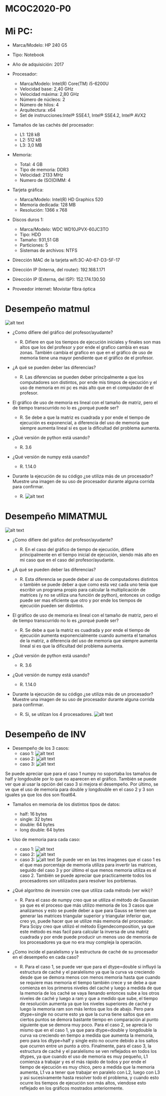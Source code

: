 # MCOC2020-P0
# Mi PC:
- Marca/Modelo: HP 240 G5 
- Tipo: Notebook
- Año de adquisición: 2017 
- Procesador: 
  - Marca/Modelo: Intel(R) Core(TM) i5-6200U 
  - Velocidad base: 2,40 GHz
  - Velocidad máxima: 2,80 GHz
  - Número de núcleos: 2
  - Número de hilos: 4
  - Arquitectura: x64
  - Set de instrucciones:Intel® SSE4.1, Intel® SSE4.2, Intel® AVX2
              
- Tamaños de las cachés del procesador: 
  - L1: 128 kB
  - L2: 512 kB
  - L3: 3,0 MB
                                        
- Memoria: 
  - Total: 4 GB
  - Tipo de memoria: DDR3
  - Velocidad: 2133 MHz
  - Numero de (SO)DIMM: 4
           
- Tarjeta gráfica: 
  - Marca/Modelo: Intel(R) HD Graphics 520
  - Memoria dedicada: 128 MB 
  - Resolución: 1366 x 768
                   
- Discos duros 1:
  - Marca/Modelo: WDC WD10JPVX-60JC3TO 
  - Tipo: HDD
  - Tamaño: 931,51 GB
  - Particiones: 5
  - Sistemas de archivos: NTFS
                  
- Dirección MAC de la tarjeta wifi:3C-A0-67-D3-5F-17
- Dirección IP (Interna, del router): 192.168.1.171
- Dirección IP (Externa, del ISP): 152.174.130.50
- Proveedor internet: Movistar fibra óptica

# Desempeño matmul
![alt text](https://github.com/EduardoGM98/MCOC2020-P0/blob/master/imagen%20graficos.jpeg)

- ¿Como difiere del gráfico del profesor/ayudante?
  - R. Difiere en que los tiempos de ejecución iniciales y finales son mas altos que los del profesor y por ende el grafico cambia en esas zonas. También cambia el grafico en que en el gráfico de uso de memoria tiene una mayor pendiente que el gráfico de el profesor.

- ¿A qué se pueden deber las diferencias?
  - R. Las diferencias se pueden deber principalmente a que los computadores son distintos, por ende mis timpos de ejecución y el uso de memoria en mi pc es más
  alto que en el computador de el profesor.

- El gráfico de uso de memoria es lineal con el tamaño de matriz, pero el de tiempo transcurrido no lo es ¿porqué puede ser?
  - R. Se debe a que la matriz es cuadrada y por ende el tiempo de ejecución es exponencial, a diferencia del uso de memoria que siempre aumenta lineal si es que la
  dificultad del problema aumenta.

- ¿Qué versión de python está usando?
  - R. 3.6

- ¿Qué versión de numpy está usando?
  - R. 1.14.0

- Durante la ejecución de su código ¿se utiliza más de un procesador? Muestre una imagen de su uso de procesador durante alguna corrida para confirmar. 
  - R. ![alt text](https://github.com/EduardoGM98/MCOC2020-P0/blob/master/uso%20procesadores.jpeg)

# Desempeño MIMATMUL

![alt text](https://github.com/EduardoGM98/MCOC2020-P0/blob/master/mimatmul_gr%C3%A1ficos.png)

- ¿Como difiere del gráfico del profesor/ayudante?
  - R. En el caso del gráfico de tiempo de ejecución, difiere principalmente en el tiempo inicial de ejecución, siendo más alto en mi caso que en el caso del profesor/ayudante.

- ¿A qué se pueden deber las diferencias?
  - R. Esta diferencia se puede deber al uso de computadores distintos o también se puede deber a que como esta vez cada uno tenía que escribir un programa propio para calcular la multiplicación de matrices (y no se utiliza una función de python), entonces un codigo puede ser mas eficiente que otro y por ende los tiempos de ejecución pueden ser distintos.

- El gráfico de uso de memoria es lineal con el tamaño de matriz, pero el de tiempo transcurrido no lo es ¿porqué puede ser?
  - R. Se debe a que la matriz es cuadrada y por ende el tiempo de ejecución aumenta exponencialmente cuando aumenta el tamaños de la matriz, a diferencia del uso de memoria que siempre aumenta lineal si es que la dificultad del problema aumenta.
 
- ¿Qué versión de python está usando?
  - R. 3.6

- ¿Qué versión de numpy está usando?
  - R. 1.14.0 

- Durante la ejecución de su código ¿se utiliza más de un procesador? Muestre una imagen de su uso de procesador durante alguna corrida para confirmar. 
  - R. Si, se utilzan los 4 procesadores.
  ![alt text](https://github.com/EduardoGM98/MCOC2020-P0/blob/master/uso%20procesadores%20mimatmul.png)
  
# Desempeño de INV

- Desempeño de los 3 casos:
  - caso 1: 
  ![alt text](https://github.com/EduardoGM98/MCOC2020-P0/blob/master/graficos%20inv%20matrices%20caso%201.png)
  - caso 2:
  ![alt text](https://github.com/EduardoGM98/MCOC2020-P0/blob/master/graficos%20inv%20matrices%20caso%202.png)
  - caso 3: 
  ![alt text](https://github.com/EduardoGM98/MCOC2020-P0/blob/master/graficos%20inv%20matrices%20caso%203.png)
 
 Se puede apreciar que para el caso 1 numpy no soportaba los tamaños de half y longdouble por lo que no aparecen en el gráfico. También se puede ver que al usar la opción del caso 3 si mejora el desempeño. Por último, se ve que el uso de memoria para double y longdouble en el caso 2 y 3 son iguales ya que los dos son float64.
  
- Tamaños en memoria de los distintos tipos de datos:
  - half: 16 bytes
  - single: 32 bytes
  - double: 64 bytes
  - long double: 64 bytes

- Uso de memoria para cada caso:
  - caso 1: ![alt text](https://github.com/EduardoGM98/MCOC2020-P0/blob/master/uso%20procesadores%20inv%20matrices%20caso%201.png)
  - caso 2: ![alt text](https://github.com/EduardoGM98/MCOC2020-P0/blob/master/uso%20procesadores%20inv%20matrices%20caso%202.png)
  - caso 3: ![alt text](https://github.com/EduardoGM98/MCOC2020-P0/blob/master/uso%20procesadores%20inv%20matrices%20caso%203.png)
  Se puede ver en las tres imagenes que el caso 1 es el que mas porcentaje de memoria utiliza para invertir las matrices, seguido del caso 3 y por último el que menos memoria utiliza es el caso 2. También se puede apreciar que practicamente todos los procesadores son utilizados para resolver los porblemas.
  
- ¿Qué algoritmo de inversión cree que utiliza cada método (ver wiki)?
  - R. Para el caso de numpy creo que se utiliza el método de Gaussian ya que es el proceso que más utilizo memoria de los 3 casos que analizamos y esto se puede deber a que para Gauss se tienen que generar las matrices triangular superior y triangular inferior que, creo yo, puede hacer que se utilize más memoria del procesador.
  Para Scipy creo que utilizó el método Eigendecomposition, ya que este método es mas facil para calcular la inversa de una matriz cuadrada y por ende puede producir un menos uso de memoria de los procesadores ya que no era muy compleja la operación.
  
- ¿Como incide el paralelismo y la estructura de caché de su procesador en el desempeño en cada caso?
  - R. Para el caso 1, se puede ver que para el dtype=double si influyó la estructura de caché y el paralelismo ya que la curva va creciendo desde que se demora menos con menos memoria hasta que cuando se requiere mas memoria el tiempo también crece y se debe a que comienza en los primeros niveles del caché y luego a medida de que la memoria de los caché se vaya llenando entonces sube a los otros niveles de caché y luego a ram y que a medido que sube, el tiempo de resolución aumenta ya que los niveles superiores de caché y luego la memoria ram son más lentos que los de abajo. Pero para dtype=single no ocurre esto ya que la curva tiene saltos que en ciertos puntos se demora bastante tiempo en comparación al punto siguiente que se demora muy poco.
  Para el caso 2, se aprecia lo mismo que en el caso 1, ya que para dtype=double y longdouble la curva va creciendo en tiempo a medida que aumenta la memoria, pero para los dtype=half y single esto no ocurre debido a los saltos que ocurren entre un punto a otro.
  Finalmente, para el caso 3, la estructura de caché y el paralelismo se ven reflejados en todos los dtypes, ya que cuando el uso de memoria es muy pequeño, L1 comienza a trabajar y es el más rápido de todos y por ende el tiempo de ejecución es muy chico, pero a medida que la memoria aumenta, L1 va a tener que trabajar en paralelo con L2, luego con L3 y asi sucesivamente hasta resolver todo el problema, y cuando esto ocurre los tiempos de ejecución son más altos, viendose esto reflejado en los gráficos mostrados anteriormente.
  

